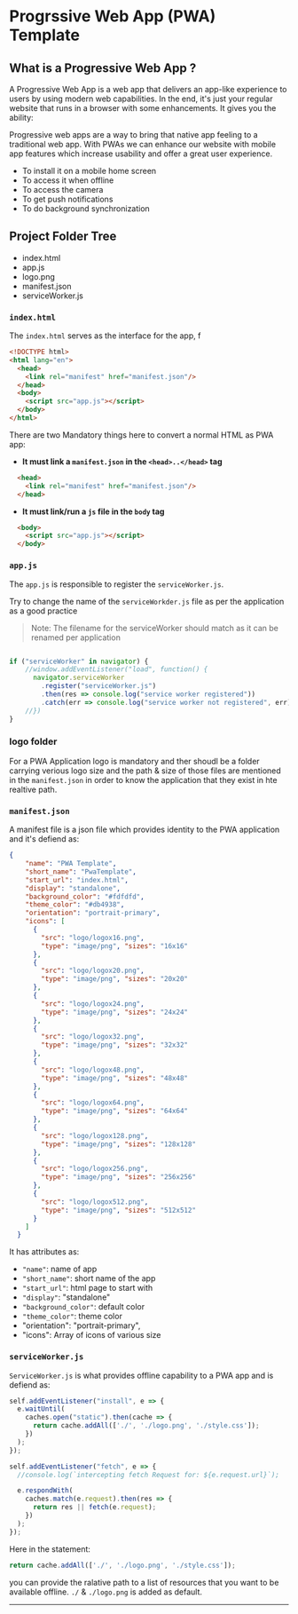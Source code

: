 **Progrssive Web App (PWA) Template**
===

## What is a Progressive Web App ?
A Progressive Web App is a web app that delivers an app-like experience to users by using modern web capabilities. In the end, it's just your regular website that runs in a browser with some enhancements. It gives you the ability:

Progressive web apps are a way to bring that native app feeling to a traditional web app. With PWAs we can enhance our website with mobile app features which increase usability and offer a great user experience.
    
- To install it on a mobile home screen
- To access it when offline
- To access the camera
- To get push notifications
- To do background synchronization

## Project Folder Tree
- index.html
- app.js
- logo.png
- manifest.json
- serviceWorker.js

### **`index.html`**
The `index.html` serves as the interface for the app, f
```html
<!DOCTYPE html>
<html lang="en">
  <head>
    <link rel="manifest" href="manifest.json"/>
  </head>
  <body>
    <script src="app.js"></script>
  </body>
</html>
```

There are two Mandatory things here to convert a normal HTML as PWA app:
- **It must link a `manifest.json` in the `<head>..</head>` tag**
```html
  <head>
    <link rel="manifest" href="manifest.json"/>
  </head>
```
- **It must link/run a `js` file in the `body` tag**
```html
  <body>
    <script src="app.js"></script>
  </body>
``` 

### **`app.js`**
The `app.js` is responsible to register the `serviceWorker.js`. 

Try to change the name of the `serviceWorkder.js` file as per the application as a good practice

> Note: The filename for the serviceWorker should match as it can be renamed per application


```js

if ("serviceWorker" in navigator) {
    //window.addEventListener("load", function() {
      navigator.serviceWorker
        .register("serviceWorker.js")
        .then(res => console.log("service worker registered"))
        .catch(err => console.log("service worker not registered", err))
    //})
}
```

### **logo folder**
For a PWA Application logo is mandatory and ther shoudl be a folder carrying verious logo size and the path & size of those files are mentioned in the `manifest.json` in order to know the application that they exist in hte realtive path.



### **`manifest.json`**
A manifest file is a json file which provides identity to the PWA application and it's defiend as:
```json
{
    "name": "PWA Template",
    "short_name": "PwaTemplate",
    "start_url": "index.html",
    "display": "standalone",
    "background_color": "#fdfdfd",
    "theme_color": "#db4938",
    "orientation": "portrait-primary",
    "icons": [
      {
        "src": "logo/logox16.png",
        "type": "image/png", "sizes": "16x16"
      },
      {
        "src": "logo/logox20.png",
        "type": "image/png", "sizes": "20x20"
      },
      {
        "src": "logo/logox24.png",
        "type": "image/png", "sizes": "24x24"
      },
      {
        "src": "logo/logox32.png",
        "type": "image/png", "sizes": "32x32"
      },
      {
        "src": "logo/logox48.png",
        "type": "image/png", "sizes": "48x48"
      },
      {
        "src": "logo/logox64.png",
        "type": "image/png", "sizes": "64x64"
      },
      {
        "src": "logo/logox128.png",
        "type": "image/png", "sizes": "128x128"
      },
      {
        "src": "logo/logox256.png",
        "type": "image/png", "sizes": "256x256"
      },
      {
        "src": "logo/logox512.png",
        "type": "image/png", "sizes": "512x512"
      }
    ]
  }
```

It has attributes as:
- `"name"`: name of app 
- `"short_name"`: short name of the app
- `"start_url"`: html page to start with
- `"display"`: "standalone"
- `"background_color"`: default color
- `"theme_color"`: theme color
- "orientation": "portrait-primary",
- "icons": Array of icons of various size 

### **`serviceWorker.js`**
`ServiceWorker.js` is what provides offline capability to a PWA app and is defiend as:
```js
self.addEventListener("install", e => {
  e.waitUntil(
    caches.open("static").then(cache => {
      return cache.addAll(['./', './logo.png', './style.css']);
    })
  );
});

self.addEventListener("fetch", e => {
  //console.log(`intercepting fetch Request for: ${e.request.url}`);

  e.respondWith(
    caches.match(e.request).then(res => {
      return res || fetch(e.request);
    })
  );
});
```
Here in the statement:
```js
return cache.addAll(['./', './logo.png', './style.css']);
``` 
you can provide the ralative path to a list of resources that you want to be available offline. `./` & `./logo.png` is added as default.

---